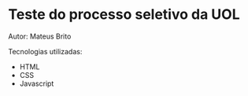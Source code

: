 # Teste do processo seletivo da UOL

Autor: Mateus Brito

Tecnologias utilizadas:
- HTML
- CSS
- Javascript